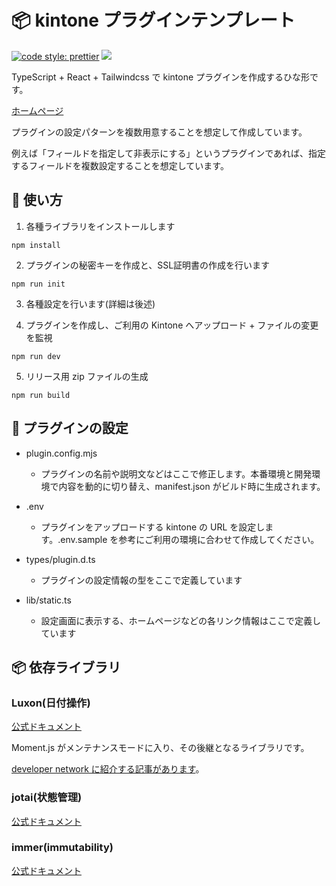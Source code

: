 # 📦 kintone プラグインテンプレート

<p align="left">
 <a href= "https://github.com/prettier/prettier"><img alt="code style: prettier" src="https://img.shields.io/badge/code%20style-prettier-orange?style=flat-square"></a>
<a href="#license"><img src="https://img.shields.io/github/license/local-bias/kintone-plugin-template?style=flat-square"></a>
</p>

TypeScript + React + Tailwindcss で kintone プラグインを作成するひな形です。

[ホームページ](https://ribbit.konomi.app)

プラグインの設定パターンを複数用意することを想定して作成しています。

例えば「フィールドを指定して非表示にする」というプラグインであれば、指定するフィールドを複数設定することを想定しています。

## 🔧 使い方

1. 各種ライブラリをインストールします

```
npm install
```

2. プラグインの秘密キーを作成と、SSL証明書の作成を行います

```
npm run init
```

3. 各種設定を行います(詳細は後述)

4. プラグインを作成し、ご利用の Kintone へアップロード + ファイルの変更を監視

```
npm run dev
```

5. リリース用 zip ファイルの生成

```
npm run build
```

## 📁 プラグインの設定

- plugin.config.mjs

  - プラグインの名前や説明文などはここで修正します。本番環境と開発環境で内容を動的に切り替え、manifest.json がビルド時に生成されます。

- .env

  - プラグインをアップロードする kintone の URL を設定します。.env.sample を参考にご利用の環境に合わせて作成してください。

- types/plugin.d.ts

  - プラグインの設定情報の型をここで定義しています

- lib/static.ts

  - 設定画面に表示する、ホームページなどの各リンク情報はここで定義しています

## 📦 依存ライブラリ

### Luxon(日付操作)

[公式ドキュメント](https://moment.github.io/luxon)

Moment.js がメンテナンスモードに入り、その後継となるライブラリです。

[developer network に紹介する記事があります](https://developer.cybozu.io/hc/ja/articles/900000985463-Luxon-%E3%82%92%E4%BD%BF%E3%81%A3%E3%81%A6-kintone-%E3%81%AE%E6%97%A5%E4%BB%98%E3%82%84%E6%97%A5%E6%99%82%E3%83%95%E3%82%A3%E3%83%BC%E3%83%AB%E3%83%89%E3%81%AE%E3%83%95%E3%82%A9%E3%83%BC%E3%83%9E%E3%83%83%E3%83%88%E3%82%92%E3%82%AB%E3%82%B9%E3%82%BF%E3%83%9E%E3%82%A4%E3%82%BA%E3%81%99%E3%82%8B)。

### jotai(状態管理)

[公式ドキュメント](https://jotai.org/)

### immer(immutability)

[公式ドキュメント](https://immerjs.github.io/immer/)
